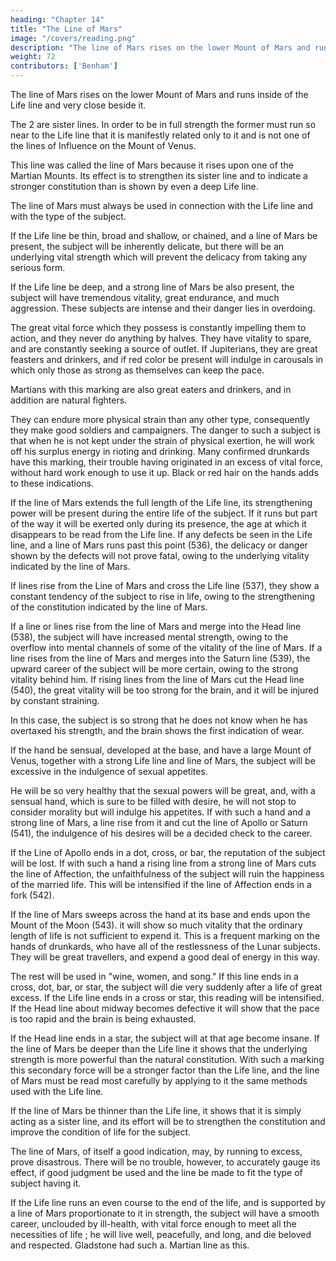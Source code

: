 ```yaml
---
heading: "Chapter 14"
title: "The Line of Mars"
image: "/covers/reading.png"
description: "The line of Mars rises on the lower Mount of Mars and runs inside of the Life line and very close beside it"
weight: 72
contributors: ['Benham']
---
```




The line of Mars rises on the lower Mount of Mars and runs inside of the Life line and very close beside it.

The 2 are sister lines. In order to be in full strength the former must run so near to the Life line that it is manifestly related only to it and is not one of the lines of Influence on the Mount of Venus.

This line was called the line of Mars because it rises upon one of the Martian Mounts. Its effect is to strengthen its sister line and to indicate a stronger constitution than is shown by even a deep Life line. 

The line of Mars must always be used in connection with the Life line and with the type of the subject. 

If the Life line be thin, broad and shallow, or chained, and a line of Mars be present, the subject will be inherently delicate, but there will be an underlying vital strength which will prevent the delicacy from taking any serious form. 

If the Life line be deep, and a strong line of Mars be also present, the subject will have tremendous vitality, great endurance, and much aggression. These subjects are intense and their danger lies in overdoing. 

The great vital force which they possess is constantly impelling them to action, and they never do anything by halves. They have vitality to spare, and are constantly seeking a source of outlet. If Jupiterians, they are great feasters and drinkers, and if red color be present will indulge in carousals in which only those as strong as themselves can keep the pace. 

Martians with this marking are also great eaters and drinkers, and in addition are natural fighters. 

They can endure more physical strain than any other type, consequently they make good soldiers and campaigners. The danger to such a subject is that when he is not kept under the strain of physical exertion, he will work off his surplus energy in rioting and drinking. Many confirmed drunkards have this marking, their trouble having originated in an excess of vital force, without hard work enough to use it up. Black or red hair on the hands adds to these indications. 

If the line of Mars extends the full length of the Life line, its strengthening power will be present during the entire life of the subject. If it runs but part of the way it will be exerted only during its presence, the age at which it disappears to be read from the Life line. If any defects be seen in the Life line, and a line of Mars runs past this point (536), the delicacy or danger shown by the defects will not prove fatal, owing to the underlying vitality indicated by the line of Mars. 

If lines rise from the Line of Mars and cross the Life line (537), they show a constant tendency of the subject to rise in life, owing to the strengthening of the constitution indicated by the line of Mars. 

If a line or lines rise from the line of Mars and merge into the Head line (538), the subject will have increased mental strength, owing to the overflow into mental channels of some of the vitality of the line of Mars. If a line rises from the line of Mars and merges into the Saturn line (539), the upward career of the subject will be more certain, owing to the strong vitality behind him. If rising lines from the line of Mars cut the Head line (540), the great vitality will be too strong for the brain, and it will be injured by constant straining. 

In this case, the subject is so strong that he does not know when he has overtaxed his strength, and the brain shows the first indication of wear.

If the hand be sensual, developed at the base, and have a large Mount of Venus, together with a strong Life line and line of Mars, the subject will be excessive in the indulgence of sexual appetites.

He will be so very healthy that the sexual powers will be great, and, with a sensual hand, which is sure to be filled with desire, he will not stop to consider morality but will indulge his appetites. If with such a hand and a strong line of Mars, a line rise from it and cut the line of Apollo or Saturn (541), the indulgence of his desires will be a decided check to the career. 

If the Line of Apollo ends in a dot, cross, or bar, the reputation of the subject will be lost. If with such a hand a rising line from a strong line of Mars cuts the line of Affection, the unfaithfulness of the subject will ruin the happiness of the married life. This will be intensified if the line of Affection ends in a fork (542). 

If the line of Mars sweeps across the hand at its base and ends upon the Mount of the Moon (543). it will show so much vitality that the ordinary length of life is not sufficient to expend it. This is a frequent marking on the hands of drunkards, who have all of the restlessness of the Lunar subjects. They will be great travellers, and expend a good deal of energy in this way. 

The rest will be used in "wine, women, and song." If this line ends in a cross, dot, bar, or star, the subject will die very suddenly after a life of great excess. If the Life line ends in a cross or star, this reading will be intensified. If the Head line about midway becomes defective it will show that the pace is too rapid and the brain is being exhausted. 

If the Head line ends in a star, the subject will at that age become insane. If the line of Mars be deeper than the Life line it shows that the underlying strength is more powerful than the natural constitution. With such a marking this secondary force will be a stronger factor than the Life line, and the line of Mars must be read most carefully by applying to it the same methods used with the Life line. 

If the line of Mars be thinner than the Life line, it shows that it is simply acting as a sister line, and its effort will be to strengthen the constitution and improve the condition of life for the subject. 

The line of Mars, of itself a good indication, may, by running to excess, prove disastrous. There will be no trouble, however, to accurately gauge its effect, if good judgment be used and the line be made to fit the type of subject having it. 

If the Life line runs an even course to the end of the life, and is supported by a line of Mars proportionate to it in strength, the subject will have a smooth career, unclouded by ill-health, with vital force enough to meet all the necessities of life ; he will live well, peacefully, and long, and die beloved and respected. Gladstone had such a. Martian line as this. 
